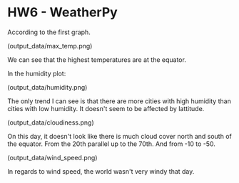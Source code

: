 # HW6 - WeatherPy

According to the first graph. 

(output_data/max_temp.png)

We can see that the highest temperatures are at the equator.  

In the humidity plot: 

(output_data/humidity.png)

The only trend I can see is that there are more cities with high humidity than cities with low humidity.  It doesn't seem to be affected by lattitude.  

(output_data/cloudiness.png)

On this day, it doesn't look like there is much cloud cover north and south of the equator.  From the 20th parallel up to the 70th.  And from -10 to -50.  

(output_data/wind_speed.png)


In regards to wind speed, the world wasn't very windy that day.  
